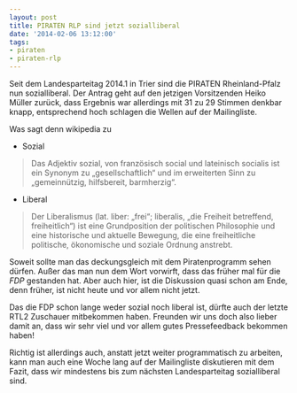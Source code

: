 ```yaml
---
layout: post
title: PIRATEN RLP sind jetzt sozialliberal
date: '2014-02-06 13:12:00'
tags:
- piraten
- piraten-rlp
---
```


Seit dem Landesparteitag 2014.1 in Trier sind die PIRATEN Rheinland-Pfalz nun sozialliberal. Der Antrag geht auf den jetzigen Vorsitzenden Heiko Müller zurück, dass Ergebnis war allerdings mit 31 zu 29 Stimmen denkbar knapp, entsprechend hoch schlagen die Wellen auf der Mailingliste.

Was sagt denn wikipedia zu

* Sozial
> Das Adjektiv sozial, von französisch social und lateinisch socialis ist ein Synonym zu „gesellschaftlich“ und im erweiterten Sinn zu „gemeinnützig, hilfsbereit, barmherzig“.

* Liberal
> Der Liberalismus (lat. liber: „frei“; liberalis, „die Freiheit betreffend, freiheitlich“) ist eine Grundposition der politischen Philosophie und eine historische und aktuelle Bewegung, die eine freiheitliche politische, ökonomische und soziale Ordnung anstrebt. 

Soweit sollte man das deckungsgleich mit dem Piratenprogramm sehen dürfen. Außer das man nun dem Wort vorwirft, dass das früher mal für die *FDP* gestanden hat. Aber auch hier, ist die Diskussion quasi schon am Ende, denn früher, ist nicht heute und vor allem nicht jetzt.

Das die FDP schon lange weder sozial noch liberal ist, dürfte auch der letzte RTL2 Zuschauer mitbekommen haben. Freunden wir uns doch also lieber damit an, dass wir sehr viel und vor allem gutes Pressefeedback bekommen haben!

Richtig ist allerdings auch, anstatt jetzt weiter programmatisch zu arbeiten, kann man auch eine Woche lang auf der Mailingliste diskutieren mit dem Fazit, dass wir mindestens bis zum nächsten Landesparteitag sozialliberal sind.
